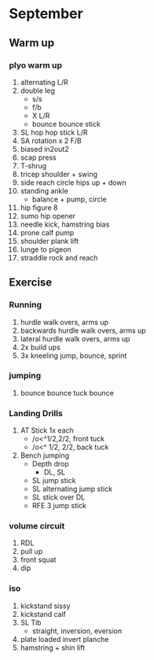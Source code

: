 # September

## Warm up

### plyo warm up

1. alternating L/R
1. double leg
   - s/s
   - f/b
   - X L/R
   - bounce bounce stick
1. SL hop hop stick L/R
1. SA rotation x 2 F/B
1. biased in2out2
1. scap press
1. T-shrug
1. tricep shoulder + swing
1. side reach circle hips up + down
1. standing ankle
   - balance + pump, circle
1. hip figure 8
1. sumo hip opener
1. needle kick, hamstring bias
1. prone calf pump
1. shoulder plank lift
1. lunge to pigeon
1. straddle rock and reach

## Exercise

### Running

1. hurdle walk overs, arms up
1. backwards hurdle walk overs, arms up
1. lateral hurdle walk overs, arms up
1. 2x build ups
1. 3x kneeling jump, bounce, sprint

### jumping

1. bounce bounce tuck bounce

### Landing Drills

1. AT Stick 1x each
   - /o<^1/2,2/2, front tuck
   - /o<^ 1/2, 2/2, back tuck
1. Bench jumping
   - Depth drop
     - DL, SL
   - SL jump stick
   - SL alternating jump stick
   - SL stick over DL
   - RFE 3 jump stick

### volume circuit

1. RDL
1. pull up
1. front squat
1. dip

### iso

1. kickstand sissy
1. kickstand calf
1. SL Tib
   - straight, inversion, eversion
1. plate loaded invert planche
1. hamstring + shin lift
